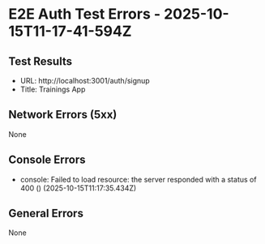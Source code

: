# E2E Auth Test Errors - 2025-10-15T11-17-41-594Z

## Test Results
- URL: http://localhost:3001/auth/signup
- Title: Trainings App

## Network Errors (5xx)
None

## Console Errors
- console: Failed to load resource: the server responded with a status of 400 () (2025-10-15T11:17:35.434Z)

## General Errors
None
